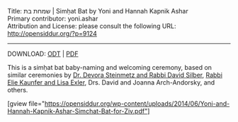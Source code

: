 <html>
<head></head>
<body>
Title: שמחת בת | Simḥat Bat by Yoni and Hannah Kapnik Ashar<br />
Primary contributor: yoni.ashar<br />
Attribution and License: please consult the following URL: <a href="http://opensiddur.org/?p=9124">http://opensiddur.org/?p=9124</a>
<p />
<hr />

DOWNLOAD: 
<a href="https://opensiddur.org/wp-content/uploads/2014/06/Yoni-and-Hannah-Kapnik-Ashar-Simchat-Bat-for-Ziv.odt">ODT</a> | <a href="https://opensiddur.org/wp-content/uploads/2014/06/Yoni-and-Hannah-Kapnik-Ashar-Simchat-Bat-for-Ziv.pdf">PDF</a>

This is a simḥat bat baby-naming and welcoming ceremony, based on similar ceremonies by <a href="https://opensiddur.org/life-cycle/birth/sim%e1%b8%a5at-bat-by-steinmetz-and-silber/">Dr. Devora Steinmetz and Rabbi David Silber</a>, <a href="https://opensiddur.org/life-cycle/birth/sim%e1%b8%a5at-bat-of-amalya-sha%e1%b8%a5ar-exler-kaunfer/">Rabbi Elie Kaunfer and Lisa Exler</a>, Drs. David and Joanna Arch-Andorsky, and others.

[gview file="https://opensiddur.org/wp-content/uploads/2014/06/Yoni-and-Hannah-Kapnik-Ashar-Simchat-Bat-for-Ziv.pdf"]
</body>
</html>